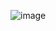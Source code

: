 ![image](https://github.com/ipesotskiiy/SQLAcademy/assets/82309024/6bb3c711-1e6a-4036-8892-1db4fc1e745f)

